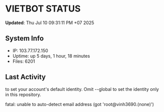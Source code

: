 # VIETBOT STATUS
**Updated**: Thu Jul 10 09:31:11 PM +07 2025

## System Info
- IP: 103.77.172.150
- Uptime: up 5 days, 1 hour, 18 minutes
- Files: 6201

## Last Activity

to set your account's default identity.
Omit --global to set the identity only in this repository.

fatal: unable to auto-detect email address (got 'root@vinh3690.(none)')

